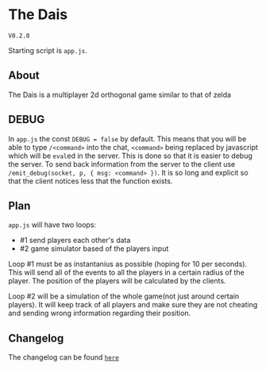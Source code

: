 # The Dais
`V0.2.0`

Starting script is `app.js`.

## About

The Dais is a multiplayer 2d orthogonal game similar to that of zelda

## DEBUG

In `app.js` the const `DEBUG = false` by default. This means that you will be able to type `/<command>` into the chat, `<command>` being replaced by javascript which will be `eval`ed in the server. This is done so that it is easier to debug the server. To send back information from the server to the client use `/emit_debug(socket, p, { msg: <command> })`. It is so long and explicit so that the client notices less that the function exists.

## Plan

`app.js` will have two loops:
- #1 send players each other's data
- #2 game simulator based of the players input

Loop #1 must be as instantanius as possible (hoping for 10 per seconds). This will send all of the events to all the players in a certain radius of the player. The position of the players will be calculated by the clients.

Loop #2 will be a simulation of the whole game(not just around certain players). It will keep track of all players and make sure they are not cheating and sending wrong information regarding their position.

## Changelog

The changelog can be found [`here`](CHANGELOG.md)
